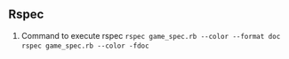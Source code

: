 ## Rspec

1. Command to execute rspec
`
rspec game_spec.rb --color --format doc
`
`
rspec game_spec.rb --color -fdoc
`
